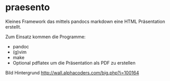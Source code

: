 praesento
=========

Kleines Framework das mittels pandocs markdown eine HTML Präsentation
erstellt.

Zum Einsatz kommen die Programme:

- pandoc
- (g)vim
- make
- Optional pdflatex um die Präsentation als PDF zu erstellen


Bild Hintergrund <http://wall.alphacoders.com/big.php?i=100164>


